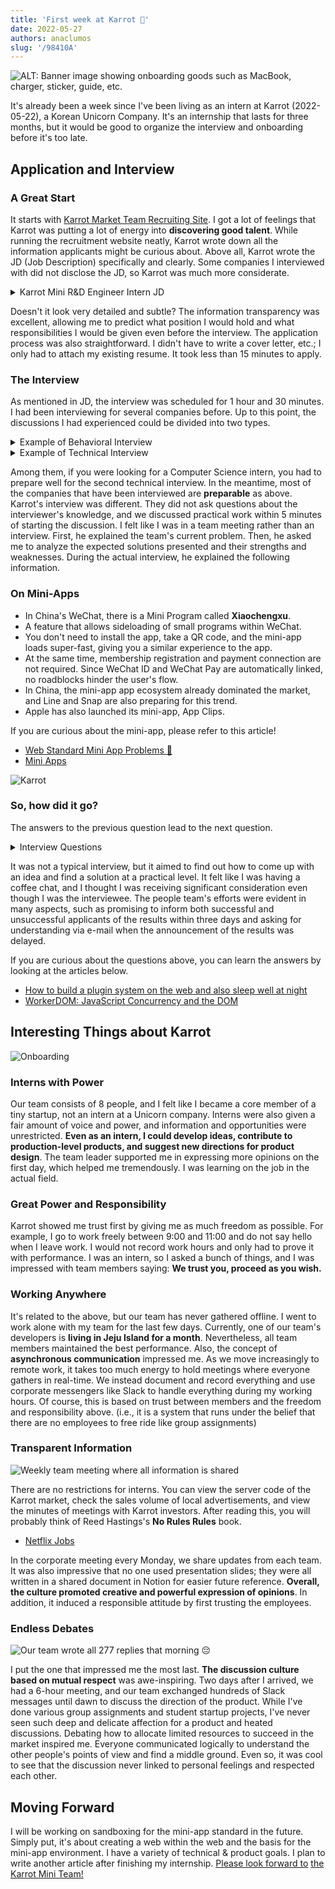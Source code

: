 ```yaml
---
title: 'First week at Karrot 🥕'
date: 2022-05-27
authors: anaclumos
slug: '/98410A'
---
```


![ALT: Banner image showing onboarding goods such as MacBook, charger, sticker, guide, etc.](E03480.png)

It's already been a week since I've been living as an intern at Karrot (2022-05-22), a Korean Unicorn Company.
It's an internship that lasts for three months, but it would be good to organize the interview and onboarding before it's too late.

## Application and Interview

### A Great Start

It starts with [Karrot Market Team Recruiting Site](https://team.daangn.com/).
I got a lot of feelings that Karrot was putting a lot of energy into **discovering good talent**.
While running the recruitment website neatly, Karrot wrote down all the information applicants might be curious about.
Above all, Karrot wrote the JD (Job Description) specifically and clearly.
Some companies I interviewed with did not disclose the JD, so Karrot was much more considerate.

<details>
<summary>Karrot Mini R&D Engineer Intern JD</summary>

**Who we are looking for**.

Karrot Market is still actively using web technology to create mobile apps.
The web is a great tool, but it still has a lot of limitations when it comes to native platform support.
The OS's WebView environment is unsuitable for running multiple apps simultaneously.
Due to the difference between the web security model and the basic OS security model, it is challenging to replicate the **native experience**.
For example, if you request user location information through the web API, you will experience a different UI/UX from the user consent seen in native.
The Karrot Mini team is looking for a breakthrough from the modern web, not the OS WebView.
We are looking for someone who will break through what was initially thought to be challenging to achieve on the web and create an **OS-level experience** that can run entirely in the browser.

Specifically, they will

- Study the next-generation web-based execution environment to be used in the Karrot market
- Provide a sandbox environment to isolate multiple apps
- Must provide Karrot market integration function through web standard interface
- Implement a scheduler that can observe and control the running state of multiple apps

We are looking for someone.

- Familiar with HTML, CSS, and JavaScript-based web development
- Skilled in program development using JavaScript and TypeScript
- Those who are interested in reading the DOM standard and implementing it themselves
- Those who are interested in various web standard APIs
- Have a basic understanding of the security model of web browsers
- Those who want to operate an open-source project from the beginning

Even better if you

- Have experience contributing to or operating an open-source project in which many people participate.
- Have good knowledge of OS, scheduling, and concurrent programming
- Know how to handle various programming languages
- Have experience with system programming languages such as C/C++, Go, Rust, or Zig is preferred

**Please Note**...

- This position is held for three months, and in some cases, a 6-month extension is possible

**Procedure**...

1. Document submission
2. Job interview
3. Final acceptance

**Document Screening**

Karrot Market is accepting freestyle applications.
Please freely express various information that shows your strengths.
You can freely select the document format, such as word, pdf, or web link, excluding `hwp` files.
Please forward your portfolio, GitHub link, etc., as needed.

**Job Interview**

This is the stage where you have an in-depth talk about your job-related experiences and competencies based on your resume and assignments.
The job interview lasts from 1 hour to 1 hour 30 minutes with the Karrot Market team members who are highly related to the job.

</details>

Doesn't it look very detailed and subtle?
The information transparency was excellent, allowing me to predict what position I would hold and what responsibilities I would be given even before the interview.
The application process was also straightforward.
I didn't have to write a cover letter, etc.; I only had to attach my existing resume.
It took less than 15 minutes to apply.

### The Interview

As mentioned in JD, the interview was scheduled for 1 hour and 30 minutes.
I had been interviewing for several companies before.
Up to this point, the discussions I had experienced could be divided into two types.

<details>
<summary>Example of Behavioral Interview</summary>

- If _this_ happened within your team, how would you deal with it?
- What do you think is the most important thing as a PM or developer?
- Please describe this project written on your resume.
  What did you learn? What did you miss the most?

</details>

<details>
<summary>Example of Technical Interview</summary>

- ~ Please solve this problem.
- (In case of Web3 company interview) Please explain the concept of blockchain Proof of Stake. How is it different from Proof of Work? What problem are you trying to solve?
- Please explain the difference between HTTP POST/GET/PUT, etc.

</details>

Among them, if you were looking for a Computer Science intern, you had to prepare well for the second technical interview.
In the meantime, most of the companies that have been interviewed are **preparable** as above.
Karrot's interview was different.
They did not ask questions about the interviewer's knowledge, and we discussed practical work within 5 minutes of starting the discussion.
I felt like I was in a team meeting rather than an interview.
First, he explained the team's current problem.
Then, he asked me to analyze the expected solutions presented and their strengths and weaknesses.
During the actual interview, he explained the following information.

### On Mini-Apps

- In China's WeChat, there is a Mini Program called **Xiaochengxu**.
- A feature that allows sideloading of small programs within WeChat.
- You don't need to install the app, take a QR code, and the mini-app loads super-fast, giving you a similar experience to the app.
- At the same time, membership registration and payment connection are not required. Since WeChat ID and WeChat Pay are automatically linked, no roadblocks hinder the user's flow.
- In China, the mini-app app ecosystem already dominated the market, and Line and Snap are also preparing for this trend.
- Apple has also launched its mini-app, App Clips.

If you are curious about the mini-app, please refer to this article!

- [Web Standard Mini App Problems 📱](/w/A370F3)
- [Mini Apps](https://web.dev/mini-apps/)

![Karrot](D6931C.jpeg)

### So, how did it go?

The answers to the previous question lead to the next question.

<details>
<summary>Interview Questions</summary>

- In the case of WeChat, they create their native client, and the native client runs the mini-app. However, in this case, mini-apps do not comply with web standards and use their security model, making it difficult to introduce them globally. Karrot Market is also envisioning a similar mini-app environment. What is the appropriate strategy for this?
- → It would be sufficient to implement a general-purpose mini-app that complies with standard web specifications and perfectly follows the web security model. In other words, you want to run a WebView inside the web. The first method that comes to mind is an iframe. What's the problem with implementing this in an iframe?
- → Since the external and internal codes of an iframe run on the same thread, the client app also freezes if the mini-app freezes. What should I do to solve this?
- → With Web Worker, it is possible to separate the mini app and the client app into separate threads. However, the Web Worker cannot access the DOM API if you do this. For example, you cannot use the DOM API called `getClientBoundingRect`. What should I do to solve this?
- → Provide a virtual DOM API that Web Workers can access. To solve this problem, Google developed a model called WorkerDOM. And an open-source project called PartyTown, an implementation that separates third-party JS code into a separate Web Worker, was recently released. So how can we implement a mini-app system using this?
- → Let's assume that the mini-app system is implemented using the underlying technologies of Web Worker and WorkerDOM. Then, can we implement forced shutdown and multitasking on the web within the web? What should I do?

</details>

It was not a typical interview, but it aimed to find out how to come up with an idea and find a solution at a practical level.
It felt like I was having a coffee chat, and I thought I was receiving significant consideration even though I was the interviewee.
The people team's efforts were evident in many aspects, such as promising to inform both successful and unsuccessful applicants of the results within three days and asking for understanding via e-mail when the announcement of the results was delayed.

If you are curious about the questions above, you can learn the answers by looking at the articles below.

- [How to build a plugin system on the web and also sleep well at night](https://www.figma.com/blog/how-we-built-the-figma-plugin-system/)
- [WorkerDOM: JavaScript Concurrency and the DOM](https://speakerdeck.com/cramforce/workerdom-javascript-concurrency-and-the-dom)

## Interesting Things about Karrot

![Onboarding](752561.jpeg)

### Interns with Power

Our team consists of 8 people, and I felt like I became a core member of a tiny startup, not an intern at a Unicorn company.
Interns were also given a fair amount of voice and power, and information and opportunities were unrestricted.
**Even as an intern, I could develop ideas, contribute to production-level products, and suggest new directions for product design**.
The team leader supported me in expressing more opinions on the first day, which helped me tremendously.
I was learning on the job in the actual field.

### Great Power and Responsibility

Karrot showed me trust first by giving me as much freedom as possible.
For example, I go to work freely between 9:00 and 11:00 and do not say hello when I leave work.
I would not record work hours and only had to prove it with performance.
I was an intern, so I asked a bunch of things, and I was impressed with team members saying: **We trust you, proceed as you wish.**

### Working Anywhere

It's related to the above, but our team has never gathered offline.
I went to work alone with my team for the last few days.
Currently, one of our team's developers is **living in Jeju Island for a month**.
Nevertheless, all team members maintained the best performance.
Also, the concept of **asynchronous communication** impressed me.
As we move increasingly to remote work, it takes too much energy to hold meetings where everyone gathers in real-time.
We instead document and record everything and use corporate messengers like Slack to handle everything during my working hours.
Of course, this is based on trust between members and the freedom and responsibility above.
(i.e., it is a system that runs under the belief that there are no employees to free ride like group assignments)

### Transparent Information

![Weekly team meeting where all information is shared](4BAC2E.png)

There are no restrictions for interns.
You can view the server code of the Karrot market, check the sales volume of local advertisements, and view the minutes of meetings with Karrot investors.
After reading this, you will probably think of Reed Hastings's **No Rules Rules** book.

- [Netflix Jobs](https://jobs.netflix.com/)

In the corporate meeting every Monday, we share updates from each team.
It was also impressive that no one used presentation slides; they were all written in a shared document in Notion for easier future reference.
**Overall, the culture promoted creative and powerful expression of opinions**.
In addition, it induced a responsible attitude by first trusting the employees.

### Endless Debates

![Our team wrote all 277 replies that morning 😔](6CE5C9.png)

I put the one that impressed me the most last.
**The discussion culture based on mutual respect** was awe-inspiring.
Two days after I arrived, we had a 6-hour meeting, and our team exchanged hundreds of Slack messages until dawn to discuss the direction of the product.
While I've done various group assignments and student startup projects, I've never seen such deep and delicate affection for a product and heated discussions.
Debating how to allocate limited resources to succeed in the market inspired me.
Everyone communicated logically to understand the other people's points of view and find a middle ground.
Even so, it was cool to see that the discussion never linked to personal feelings and respected each other.

## Moving Forward

I will be working on sandboxing for the mini-app standard in the future.
Simply put, it's about creating a web within the web and the basis for the mini-app environment.
I have a variety of technical & product goals.
I plan to write another article after finishing my internship.
[Please look forward to](https://github.com/braneproject) [the Karrot Mini Team!](https://playground.karrotmini.dev/)
